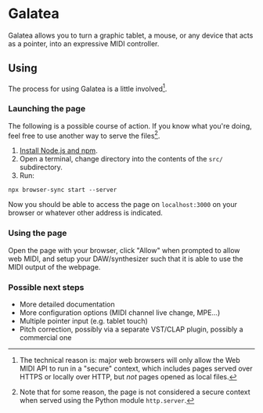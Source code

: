 Galatea
========

Galatea allows you to turn a graphic tablet, a mouse, or any device that acts as a pointer, into an expressive MIDI controller.

Using
------

The process for using Galatea is a little involved[^1].

### Launching the page

The following is a possible course of action. If you know what you're doing, feel free to use another way to serve the files[^2].

1. [Install Node.js and npm](https://docs.npmjs.com/downloading-and-installing-node-js-and-npm).
2. Open a terminal, change directory into the contents of the `src/` subdirectory.
3. Run:
```
npx browser-sync start --server
```

Now you should be able to access the page on `localhost:3000` on your browser or whatever other address is indicated.

### Using the page

Open the page with your browser, click "Allow" when prompted to allow web MIDI, and setup your DAW/synthesizer such that it is able to use the MIDI output of the webpage.

### Possible next steps

* More detailed documentation
* More configuration options (MIDI channel live change, MPE...)
* Multiple pointer input (e.g. tablet touch)
* Pitch correction, possibly via a separate VST/CLAP plugin, possibly a commercial one

[^1]: The technical reason is: major web browsers will only allow the Web MIDI API to run in a "secure" context, which includes pages served over HTTPS or locally over HTTP, but *not* pages opened as local files.
[^2]: Note that for some reason, the page is not considered a secure context when served using the Python module `http.server`.
